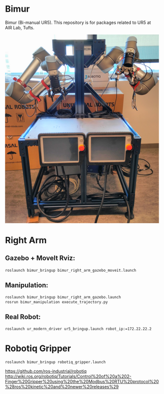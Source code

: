 # Bimur
Bimur (Bi-manual UR5). This repository is for packages related to UR5 at AIR Lab, Tufts.

<img src="pics/Bimur.png" align="middle">

# Right Arm

## Gazebo + MoveIt Rviz:

`roslaunch bimur_bringup bimur_right_arm_gazebo_moveit.launch`

## Manipulation:

```
roslaunch bimur_bringup bimur_right_arm_gazebo.launch
rosrun bimur_manipulation execute_trajectory.py
```

## Real Robot:

`roslaunch ur_modern_driver ur5_bringup.launch robot_ip:=172.22.22.2`

# Robotiq Gripper

`roslaunch bimur_bringup robotiq_gripper.launch`

https://github.com/ros-industrial/robotiq
http://wiki.ros.org/robotiq/Tutorials/Control%20of%20a%202-Finger%20Gripper%20using%20the%20Modbus%20RTU%20protocol%20%28ros%20kinetic%20and%20newer%20releases%29

